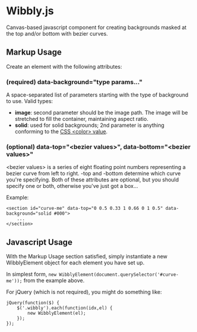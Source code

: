 # Wibbly.js

Canvas-based javascript component for creating backgrounds masked at the top and/or bottom with bezier curves.

## Markup Usage

Create an element with the following attributes:

### (required) data-background="type params..."

A space-separated list of parameters starting with the type of background to use. Valid types:

* **image**: second parameter should be the image path. The image will be stretched to fill the container, maintaining aspect ratio.
* **solid**: used for solid backgrounds; 2nd parameter is anything conforming to the [CSS <color\> value](https://developer.mozilla.org/en-US/docs/Web/CSS/color_value).

### (optional) data-top="<bezier values\>", data-bottom="<bezier values\>"

<bezier values\> is a series of eight floating point numbers representing a bezier curve from left to right. -top and -bottom determine which curve you're specifying. 
Both of these attributes are optional, but you should specify one or both, otherwise you've just got a box...

Example:

	<section id="curve-me" data-top="0 0.5 0.33 1 0.66 0 1 0.5" data-background="solid #000">
		...
	</section>

## Javascript Usage

With the Markup Usage section satisfied, simply instantiate a new WibblyElement object for each element you have set up.

In simplest form, `new WibblyElement(document.querySelector('#curve-me'));` from the example above.

For jQuery (which is not required), you might do something like:

	jQuery(function($) {
		$('.wibbly').each(function(idx,el) {
			new WibblyElement(el);
		});
	});

